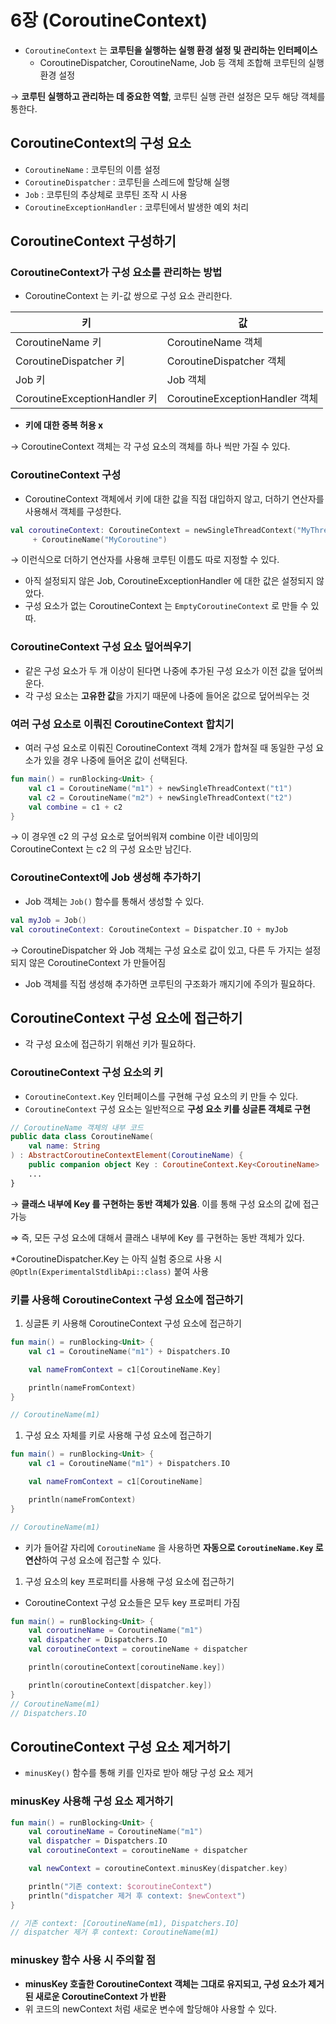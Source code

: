 # 6장 (CoroutineContext)
- `CoroutineContext` 는 **코루틴을 실행하는 실행 환경 설정 및 관리하는 인터페이스**
    - CoroutineDispatcher, CoroutineName, Job 등 객체 조합해 코루틴의 실행 환경 설정

→ **코루틴 실행하고 관리하는 데 중요한 역할**, 코루틴 실행 관련 설정은 모두 해당 객체를 통한다.

## CoroutineContext의 구성 요소

- `CoroutineName` : 코루틴의 이름 설정
- `CoroutineDispatcher` : 코루틴을 스레드에 할당해 실행
- `Job` : 코루틴의 추상체로 코루틴 조작 시 사용
- `CoroutineExceptionHandler` : 코루틴에서 발생한 예외 처리

## CoroutineContext 구성하기

### CoroutineContext가 구성 요소를 관리하는 방법

- CoroutineContext 는 키-값 쌍으로 구성 요소 관리한다.

| 키 | 값 |
| --- | --- |
| CoroutineName 키 | CoroutineName 객체 |
| CoroutineDispatcher 키 | CoroutineDispatcher 객체 |
| Job 키 | Job 객체 |
| CoroutineExceptionHandler 키 | CoroutineExceptionHandler 객체 |
- **키에 대한 중복 허용 x**

→ CoroutineContext 객체는 각 구성 요소의 객체를 하나 씩만 가질 수 있다.

### CoroutineContext 구성

- CoroutineContext 객체에서 키에 대한 값을 직접 대입하지 않고, 더하기 연산자를 사용해서 객체를 구성한다.

```kotlin
val coroutineContext: CoroutineContext = newSingleThreadContext("MyThread")
	 + CoroutineName("MyCoroutine")
```

→ 이런식으로 더하기 연산자를 사용해 코루틴 이름도 따로 지정할 수 있다.

- 아직 설정되지 않은 Job, CoroutineExceptionHandler 에 대한 값은 설정되지 않았다.
- 구성 요소가 없는 CoroutineContext 는 `EmptyCoroutineContext` 로 만들 수 있따.

### CoroutineContext 구성 요소 덮어씌우기

- 같은 구성 요소가 두 개 이상이 된다면 나중에 추가된 구성 요소가 이전 값을 덮어씌운다.
- 각 구성 요소는 **고유한 값**을 가지기 때문에 나중에 들어온 값으로 덮어씌우는 것

### 여러 구성 요소로 이뤄진 CoroutineContext 합치기

- 여러 구성 요소로 이뤄진 CoroutineContext 객체 2개가 합쳐질 때 동일한 구성 요소가 있을 경우 나중에 들어온 값이 선택된다.

```kotlin
fun main() = runBlocking<Unit> {
    val c1 = CoroutineName("m1") + newSingleThreadContext("t1")
    val c2 = CoroutineName("m2") + newSingleThreadContext("t2")
    val combine = c1 + c2
}
```

→ 이 경우엔 c2 의 구성 요소로 덮어씌워져 combine 이란 네이밍의 CoroutineContext 는 c2 의 구성 요소만 남긴다.

### CoroutineContext에 Job 생성해 추가하기

- Job 객체는 `Job()` 함수를 통해서 생성할 수 있다.

```kotlin
val myJob = Job()
val coroutineContext: CoroutineContext = Dispatcher.IO + myJob
```

→ CoroutineDispatcher 와 Job 객체는 구성 요소로 값이 있고, 다른 두 가지는 설정되지 않은 CoroutineContext 가 만들어짐

* Job 객체를 직접 생성해 추가하면 코루틴의 구조화가 깨지기에 주의가 필요하다.

## CoroutineContext 구성 요소에 접근하기

- 각 구성 요소에 접근하기 위해선 키가 필요하다.

### CoroutineContext 구성 요소의 키

- `CoroutineContext.Key` 인터페이스를 구현해 구성 요소의 키 만들 수 있다.
- `CoroutineContext` 구성 요소는 일반적으로 **구성 요소 키를 싱글톤 객체로 구현**

```kotlin
// CoroutineName 객체의 내부 코드
public data class CoroutineName(
	val name: String
) : AbstractCoroutineContextElement(CoroutineName) {
	public companion object Key : CoroutineContext.Key<CoroutineName>
	...
}
```

→ **클래스 내부에 Key 를 구현하는 동반 객체가 있음**. 이를 통해 구성 요소의 값에 접근 가능

⇒ 즉, 모든 구성 요소에 대해서 클래스 내부에 Key 를 구현하는 동반 객체가 있다.

*CoroutineDispatcher.Key 는 아직 실험 중으로 사용 시 `@Optln(ExperimentalStdlibApi::class)` 붙여 사용

### 키를 사용해 CoroutineContext 구성 요소에 접근하기

1. 싱글톤 키 사용해 CoroutineContext 구성 요소에 접근하기

```kotlin
fun main() = runBlocking<Unit> {
    val c1 = CoroutineName("m1") + Dispatchers.IO

    val nameFromContext = c1[CoroutineName.Key]

    println(nameFromContext)
}

// CoroutineName(m1)
```

1. 구성 요소 자체를 키로 사용해 구성 요소에 접근하기

```kotlin
fun main() = runBlocking<Unit> {
    val c1 = CoroutineName("m1") + Dispatchers.IO

    val nameFromContext = c1[CoroutineName]

    println(nameFromContext)
}

// CoroutineName(m1)
```

- 키가 들어갈 자리에 `CoroutineName` 을 사용하면 **자동으로 `CoroutineName.Key` 로 연산**하여 구성 요소에 접근할 수 있다.
1. 구성 요소의 key 프로퍼티를 사용해 구성 요소에 접근하기
- CoroutineContext 구성 요소들은 모두 key 프로퍼티 가짐

```kotlin
fun main() = runBlocking<Unit> {
    val coroutineName = CoroutineName("m1")
    val dispatcher = Dispatchers.IO
    val coroutineContext = coroutineName + dispatcher

    println(coroutineContext[coroutineName.key])

    println(coroutineContext[dispatcher.key])
}
// CoroutineName(m1)
// Dispatchers.IO
```

## CoroutineContext 구성 요소 제거하기

- `minusKey()` 함수를 통해 키를 인자로 받아 해당 구성 요소 제거

### minusKey 사용해 구성 요소 제거하기

```kotlin
fun main() = runBlocking<Unit> {
    val coroutineName = CoroutineName("m1")
    val dispatcher = Dispatchers.IO
    val coroutineContext = coroutineName + dispatcher

    val newContext = coroutineContext.minusKey(dispatcher.key)

    println("기존 context: $coroutineContext")
    println("dispatcher 제거 후 context: $newContext")
}

// 기존 context: [CoroutineName(m1), Dispatchers.IO]
// dispatcher 제거 후 context: CoroutineName(m1)
```

### minuskey 함수 사용 시 주의할 점

- **minusKey 호출한 CoroutineContext 객체는 그대로 유지되고, 구성 요소가 제거된 새로운 CoroutineContext 가 반환**
- 위 코드의 newContext 처럼 새로운 변수에 할당해야 사용할 수 있다.
